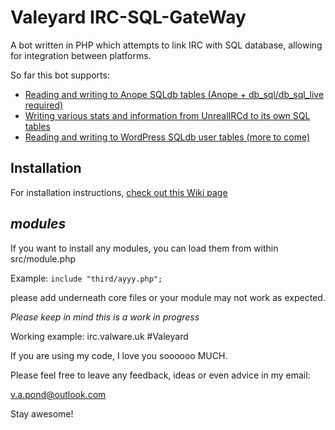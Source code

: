 # Valeyard IRC-SQL-GateWay
 
 A bot written in PHP which attempts to link IRC with SQL database, allowing for integration between platforms.

 So far this bot supports:
  - [Reading and writing to Anope SQLdb tables (Anope + db_sql/db_sql_live required)](https://github.com/ValwareIRC/Valeyard/tree/main/src/anope)
  - [Writing various stats and information from UnrealIRCd to its own SQL tables](https://github.com/ValwareIRC/Valeyard/tree/main/src/unrealircd)
  - [Reading and writing to WordPress SQLdb user tables (more to come)](https://github.com/ValwareIRC/Valeyard/tree/main/src/wordpress)



## Installation

For installation instructions, [check out this Wiki page](https://github.com/ValwareIRC/Valeyard/wiki/Installation)

## *modules*

 If you want to install any modules, you can load them from within src/module.php
 
 Example:
 `include "third/ayyy.php";`

 please add underneath core files or your module may not work as expected.
 
 *Please keep in mind this is a work in progress*

Working example: irc.valware.uk #Valeyard

If you are using my code, I love you soooooo MUCH.

Please feel free to leave any feedback, ideas or even advice in my email:

v.a.pond@outlook.com

Stay awesome!
